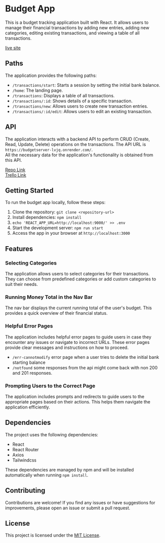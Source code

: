 <div id='davidpaquette'><h1>Budget App</h1><p>This is a budget tracking application built with React. It allows users to manage their financial transactions by adding new entries, adding new categories, editing existing transactions, and viewing a table of all transactions.</p><a href='https://main--monumental-scone-130ab4.netlify.app/home'>live site</a><h2>Paths</h2><p>The application provides the following paths:</p><ul><li><code>/transactions/start</code>: Starts a session by setting the initial bank balance.</li><li><code>/home</code>: The landing page.</li><li><code>/transactions</code>: Displays a table of all transactions.</li><li><code>/transactions/:id</code>: Shows details of a specific transaction.</li><li><code>/transactions/new</code>: Allows users to create new transaction entries.</li><li><code>/transactions/:id/edit</code>: Allows users to edit an existing transaction.</li></ul><h2>API</h2><p>The application interacts with a backend API to perform CRUD (Create, Read, Update, Delete) operations on the transactions. The API URL is <code>https://budgetserver-lvjq.onrender.com/</code>. <br/>All the necessary data for the application's functionality is obtained from this API.</p><a href="https://github.com/DaveP80/budgetserver">Repo Link</a><br/><a href="https://trello.com/b/9wyNPqoG/budget-website">Trello Link</a>
<h2>Getting Started</h2><p>To run the budget app locally, follow these steps:</p><ol><li>Clone the repository: <code>git clone &lt;repository-url&gt;</code></li><li>Install dependencies: <code>npm install</code></li><li><code>echo 'REACT_APP_URL=http://localhost:9000/' >> .env</code></li><li>Start the development server: <code>npm run start</code></li><li>Access the app in your browser at <code>http://localhost:3000</code></li></ol></div>

## Features
### Selecting Categories
The application allows users to select categories for their transactions. They can choose from predefined categories or add custom categories to suit their needs.

### Running Money Total in the Nav Bar
The nav bar displays the current running total of the user's budget. This provides a quick overview of their financial status.

### Helpful Error Pages
The application includes helpful error pages to guide users in case they encounter any issues or navigate to incorrect URLs. These error pages provide clear messages and instructions on how to proceed.
- `/err-cannotmodify` error page when a user tries to delete the initial bank starting balance
- `/notfound` some responses from the api might come back with non 200 and 201 responses.

### Prompting Users to the Correct Page
The application includes prompts and redirects to guide users to the appropriate pages based on their actions. This helps them navigate the application efficiently.
<div><h2>Dependencies</h2><p>The project uses the following dependencies:</p><ul><li>React</li><li>React Router</li><li>Axios</li><li>Tailwindcss</li></ul><p>These dependencies are managed by npm and will be installed automatically when running <code>npm install</code>.</p><h2>Contributing</h2><p>Contributions are welcome! If you find any issues or have suggestions for improvements, please open an issue or submit a pull request.</p><h2>License</h2><p>This project is licensed under the <a href="LICENSE" target="_new">MIT License</a>.</p></div>
